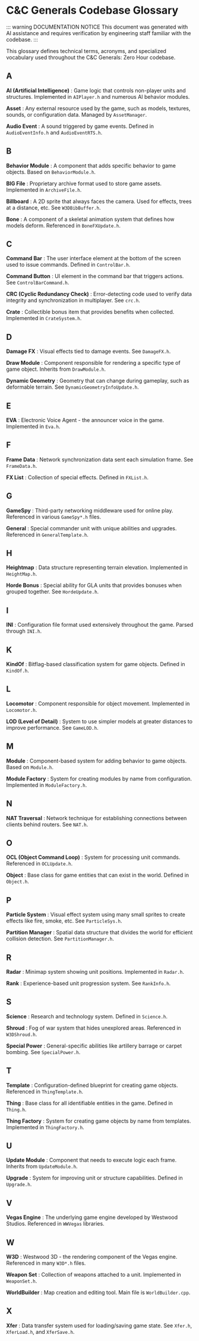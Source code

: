 # C&C Generals Codebase Glossary

::: warning DOCUMENTATION NOTICE
This document was generated with AI assistance and requires verification by engineering staff familiar with the codebase.
:::

This glossary defines technical terms, acronyms, and specialized vocabulary used throughout the C&C Generals: Zero Hour codebase.

## A

**AI (Artificial Intelligence)**
: Game logic that controls non-player units and structures. Implemented in `AIPlayer.h` and numerous AI behavior modules.

**Asset**
: Any external resource used by the game, such as models, textures, sounds, or configuration data. Managed by `AssetManager`.

**Audio Event**
: A sound triggered by game events. Defined in `AudioEventInfo.h` and `AudioEventRTS.h`.

## B

**Behavior Module**
: A component that adds specific behavior to game objects. Based on `BehaviorModule.h`.

**BIG File**
: Proprietary archive format used to store game assets. Implemented in `ArchiveFile.h`.

**Billboard**
: A 2D sprite that always faces the camera. Used for effects, trees at a distance, etc. See `W3DBibBuffer.h`.

**Bone**
: A component of a skeletal animation system that defines how models deform. Referenced in `BoneFXUpdate.h`.

## C

**Command Bar**
: The user interface element at the bottom of the screen used to issue commands. Defined in `ControlBar.h`.

**Command Button**
: UI element in the command bar that triggers actions. See `ControlBarCommand.h`.

**CRC (Cyclic Redundancy Check)**
: Error-detecting code used to verify data integrity and synchronization in multiplayer. See `crc.h`.

**Crate**
: Collectible bonus item that provides benefits when collected. Implemented in `CrateSystem.h`.

## D

**Damage FX**
: Visual effects tied to damage events. See `DamageFX.h`.

**Draw Module**
: Component responsible for rendering a specific type of game object. Inherits from `DrawModule.h`.

**Dynamic Geometry**
: Geometry that can change during gameplay, such as deformable terrain. See `DynamicGeometryInfoUpdate.h`.

## E

**EVA**
: Electronic Voice Agent - the announcer voice in the game. Implemented in `Eva.h`.

## F

**Frame Data**
: Network synchronization data sent each simulation frame. See `FrameData.h`.

**FX List**
: Collection of special effects. Defined in `FXList.h`.

## G

**GameSpy**
: Third-party networking middleware used for online play. Referenced in various `GameSpy*.h` files.

**General**
: Special commander unit with unique abilities and upgrades. Referenced in `GeneralTemplate.h`.

## H

**Heightmap**
: Data structure representing terrain elevation. Implemented in `HeightMap.h`.

**Horde Bonus**
: Special ability for GLA units that provides bonuses when grouped together. See `HordeUpdate.h`.

## I

**INI**
: Configuration file format used extensively throughout the game. Parsed through `INI.h`.

## K

**KindOf**
: Bitflag-based classification system for game objects. Defined in `KindOf.h`.

## L

**Locomotor**
: Component responsible for object movement. Implemented in `Locomotor.h`.

**LOD (Level of Detail)**
: System to use simpler models at greater distances to improve performance. See `GameLOD.h`.

## M

**Module**
: Component-based system for adding behavior to game objects. Based on `Module.h`.

**Module Factory**
: System for creating modules by name from configuration. Implemented in `ModuleFactory.h`.

## N

**NAT Traversal**
: Network technique for establishing connections between clients behind routers. See `NAT.h`.

## O

**OCL (Object Command Loop)**
: System for processing unit commands. Referenced in `OCLUpdate.h`.

**Object**
: Base class for game entities that can exist in the world. Defined in `Object.h`.

## P

**Particle System**
: Visual effect system using many small sprites to create effects like fire, smoke, etc. See `ParticleSys.h`.

**Partition Manager**
: Spatial data structure that divides the world for efficient collision detection. See `PartitionManager.h`.

## R

**Radar**
: Minimap system showing unit positions. Implemented in `Radar.h`.

**Rank**
: Experience-based unit progression system. See `RankInfo.h`.

## S

**Science**
: Research and technology system. Defined in `Science.h`.

**Shroud**
: Fog of war system that hides unexplored areas. Referenced in `W3DShroud.h`.

**Special Power**
: General-specific abilities like artillery barrage or carpet bombing. See `SpecialPower.h`.

## T

**Template**
: Configuration-defined blueprint for creating game objects. Referenced in `ThingTemplate.h`.

**Thing**
: Base class for all identifiable entities in the game. Defined in `Thing.h`.

**Thing Factory**
: System for creating game objects by name from templates. Implemented in `ThingFactory.h`.

## U

**Update Module**
: Component that needs to execute logic each frame. Inherits from `UpdateModule.h`.

**Upgrade**
: System for improving unit or structure capabilities. Defined in `Upgrade.h`.

## V

**Vegas Engine**
: The underlying game engine developed by Westwood Studios. Referenced in `WWVegas` libraries.

## W

**W3D**
: Westwood 3D - the rendering component of the Vegas engine. Referenced in many `W3D*.h` files.

**Weapon Set**
: Collection of weapons attached to a unit. Implemented in `WeaponSet.h`.

**WorldBuilder**
: Map creation and editing tool. Main file is `WorldBuilder.cpp`.

## X

**Xfer**
: Data transfer system used for loading/saving game state. See `Xfer.h`, `XferLoad.h`, and `XferSave.h`.
